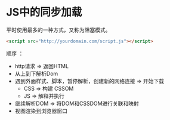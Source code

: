 # JS中的同步加载

平时使用最多的一种方式，又称为阻塞模式。

```HTML
<script src="http://yourdomain.com/script.js"></script>
```

顺序 ：

* http请求 => 返回HTML
* 从上到下解析Dom
* 遇到外面样式、脚本，暂停解析，创建新的网络连接 => 开始下载
  * CSS => 构建 CSSOM
  * JS => 解释并执行
* 继续解析DOM => 将DOM和CSSDOM进行关联和映射
* 视图渲染到浏览器窗口
